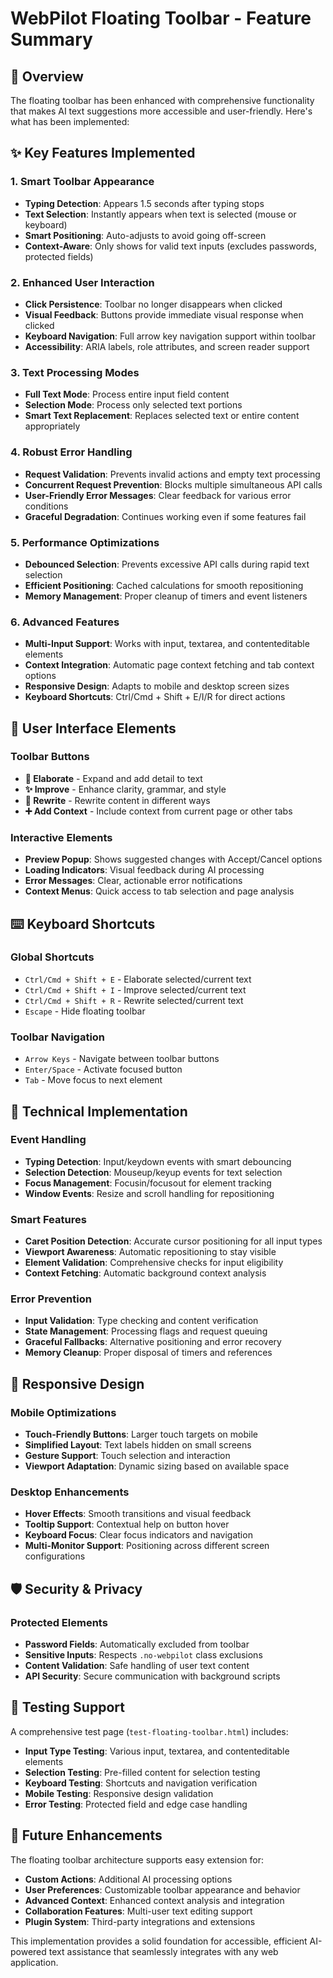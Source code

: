 # WebPilot Floating Toolbar - Feature Summary

## 🎯 Overview

The floating toolbar has been enhanced with comprehensive functionality that makes AI text suggestions more accessible and user-friendly. Here's what has been implemented:

## ✨ Key Features Implemented

### 1. **Smart Toolbar Appearance**

-   **Typing Detection**: Appears 1.5 seconds after typing stops
-   **Text Selection**: Instantly appears when text is selected (mouse or keyboard)
-   **Smart Positioning**: Auto-adjusts to avoid going off-screen
-   **Context-Aware**: Only shows for valid text inputs (excludes passwords, protected fields)

### 2. **Enhanced User Interaction**

-   **Click Persistence**: Toolbar no longer disappears when clicked
-   **Visual Feedback**: Buttons provide immediate visual response when clicked
-   **Keyboard Navigation**: Full arrow key navigation support within toolbar
-   **Accessibility**: ARIA labels, role attributes, and screen reader support

### 3. **Text Processing Modes**

-   **Full Text Mode**: Process entire input field content
-   **Selection Mode**: Process only selected text portions
-   **Smart Text Replacement**: Replaces selected text or entire content appropriately

### 4. **Robust Error Handling**

-   **Request Validation**: Prevents invalid actions and empty text processing
-   **Concurrent Request Prevention**: Blocks multiple simultaneous API calls
-   **User-Friendly Error Messages**: Clear feedback for various error conditions
-   **Graceful Degradation**: Continues working even if some features fail

### 5. **Performance Optimizations**

-   **Debounced Selection**: Prevents excessive API calls during rapid text selection
-   **Efficient Positioning**: Cached calculations for smooth repositioning
-   **Memory Management**: Proper cleanup of timers and event listeners

### 6. **Advanced Features**

-   **Multi-Input Support**: Works with input, textarea, and contenteditable elements
-   **Context Integration**: Automatic page context fetching and tab context options
-   **Responsive Design**: Adapts to mobile and desktop screen sizes
-   **Keyboard Shortcuts**: Ctrl/Cmd + Shift + E/I/R for direct actions

## 🎨 User Interface Elements

### Toolbar Buttons

-   **📝 Elaborate** - Expand and add detail to text
-   **✨ Improve** - Enhance clarity, grammar, and style
-   **🔄 Rewrite** - Rewrite content in different ways
-   **➕ Add Context** - Include context from current page or other tabs

### Interactive Elements

-   **Preview Popup**: Shows suggested changes with Accept/Cancel options
-   **Loading Indicators**: Visual feedback during AI processing
-   **Error Messages**: Clear, actionable error notifications
-   **Context Menus**: Quick access to tab selection and page analysis

## ⌨️ Keyboard Shortcuts

### Global Shortcuts

-   `Ctrl/Cmd + Shift + E` - Elaborate selected/current text
-   `Ctrl/Cmd + Shift + I` - Improve selected/current text
-   `Ctrl/Cmd + Shift + R` - Rewrite selected/current text
-   `Escape` - Hide floating toolbar

### Toolbar Navigation

-   `Arrow Keys` - Navigate between toolbar buttons
-   `Enter/Space` - Activate focused button
-   `Tab` - Move focus to next element

## 🔧 Technical Implementation

### Event Handling

-   **Typing Detection**: Input/keydown events with smart debouncing
-   **Selection Detection**: Mouseup/keyup events for text selection
-   **Focus Management**: Focusin/focusout for element tracking
-   **Window Events**: Resize and scroll handling for repositioning

### Smart Features

-   **Caret Position Detection**: Accurate cursor positioning for all input types
-   **Viewport Awareness**: Automatic repositioning to stay visible
-   **Element Validation**: Comprehensive checks for input eligibility
-   **Context Fetching**: Automatic background context analysis

### Error Prevention

-   **Input Validation**: Type checking and content verification
-   **State Management**: Processing flags and request queuing
-   **Graceful Fallbacks**: Alternative positioning and error recovery
-   **Memory Cleanup**: Proper disposal of timers and references

## 📱 Responsive Design

### Mobile Optimizations

-   **Touch-Friendly Buttons**: Larger touch targets on mobile
-   **Simplified Layout**: Text labels hidden on small screens
-   **Gesture Support**: Touch selection and interaction
-   **Viewport Adaptation**: Dynamic sizing based on available space

### Desktop Enhancements

-   **Hover Effects**: Smooth transitions and visual feedback
-   **Tooltip Support**: Contextual help on button hover
-   **Keyboard Focus**: Clear focus indicators and navigation
-   **Multi-Monitor Support**: Positioning across different screen configurations

## 🛡️ Security & Privacy

### Protected Elements

-   **Password Fields**: Automatically excluded from toolbar
-   **Sensitive Inputs**: Respects `.no-webpilot` class exclusions
-   **Content Validation**: Safe handling of user text content
-   **API Security**: Secure communication with background scripts

## 🧪 Testing Support

A comprehensive test page (`test-floating-toolbar.html`) includes:

-   **Input Type Testing**: Various input, textarea, and contenteditable elements
-   **Selection Testing**: Pre-filled content for selection testing
-   **Keyboard Testing**: Shortcuts and navigation verification
-   **Mobile Testing**: Responsive design validation
-   **Error Testing**: Protected field and edge case handling

## 🚀 Future Enhancements

The floating toolbar architecture supports easy extension for:

-   **Custom Actions**: Additional AI processing options
-   **User Preferences**: Customizable toolbar appearance and behavior
-   **Advanced Context**: Enhanced context analysis and integration
-   **Collaboration Features**: Multi-user text editing support
-   **Plugin System**: Third-party integrations and extensions

This implementation provides a solid foundation for accessible, efficient AI-powered text assistance that seamlessly integrates with any web application.
